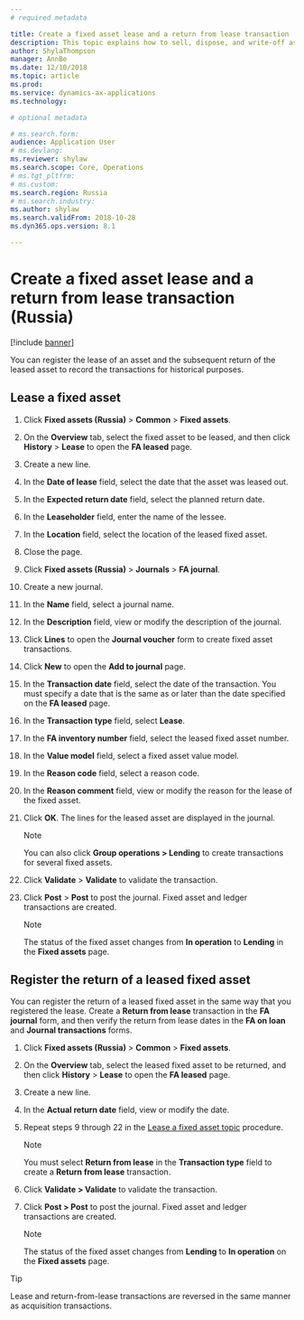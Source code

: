 ```yaml
---
# required metadata

title: Create a fixed asset lease and a return from lease transaction (Russia)
description: This topic explains how to sell, dispose, and write-off assets in Microsoft Dynamics 365 for Finance and Operations in Russia.
author: ShylaThompson
manager: AnnBe
ms.date: 12/10/2018
ms.topic: article
ms.prod: 
ms.service: dynamics-ax-applications
ms.technology: 

# optional metadata

# ms.search.form: 
audience: Application User
# ms.devlang: 
ms.reviewer: shylaw
ms.search.scope: Core, Operations
# ms.tgt_pltfrm: 
# ms.custom: 
ms.search.region: Russia
# ms.search.industry: 
ms.author: shylaw
ms.search.validFrom: 2018-10-28
ms.dyn365.ops.version: 8.1

---
```


# Create a fixed asset lease and a return from lease transaction (Russia)
[!include [banner](../includes/banner.md)]


You can register the lease of an asset and the subsequent return of the leased asset to record the transactions for historical purposes.

## Lease a fixed asset

1.  Click **Fixed assets (Russia)** \> **Common** \> **Fixed assets**.

2.  On the **Overview** tab, select the fixed asset to be leased, and then click **History** \> **Lease** to open the **FA leased** page.

3.  Create a new line.

4.  In the **Date of lease** field, select the date that the asset was leased out.

5.  In the **Expected return date** field, select the planned return date.

6.  In the **Leaseholder** field, enter the name of the lessee.

7.  In the **Location** field, select the location of the leased fixed asset.

8.  Close the page.

9.  Click **Fixed assets (Russia)** \> **Journals** \> **FA journal**.

10. Create a new journal.

11. In the **Name** field, select a journal name.

12. In the **Description** field, view or modify the description of the journal.

13. Click **Lines** to open the **Journal voucher** form to create fixed asset transactions.

14. Click **New** to open the **Add to journal** page.

15. In the **Transaction date** field, select the date of the transaction. You must specify a date that is the same as or later than the date specified on the **FA leased** page.

16. In the **Transaction type** field, select **Lease**.

17. In the **FA inventory number** field, select the leased fixed asset number.

18. In the **Value model** field, select a fixed asset value model.

19. In the **Reason code** field, select a reason code.

20. In the **Reason comment** field, view or modify the reason for the lease of the fixed asset.

21. Click **OK**. The lines for the leased asset are displayed in the journal.
    
    > [!NOTE]
    > You can also click **Group operations > Lending** to create transactions for several fixed assets.

22. Click **Validate** \> **Validate** to validate the transaction.

23. Click **Post** \> **Post** to post the journal. Fixed asset and ledger transactions are created.
    
    > [!NOTE]
    > The status of the fixed asset changes from **In operation** to **Lending** in the **Fixed assets** page.

## Register the return of a leased fixed asset

You can register the return of a leased fixed asset in the same way that you registered the lease. Create a **Return from lease** transaction in the **FA journal** form, and then verify the return from lease dates in the **FA on loan** and **Journal transactions** forms.

1.  Click **Fixed assets (Russia)** \> **Common** \> **Fixed assets**.

2.  On the **Overview** tab, select the leased fixed asset to be returned, and then click **History** \> **Lease** to open the **FA leased** page.

3.  Create a new line.

4.  In the **Actual return date** field, view or modify the date.

5.  Repeat steps 9 through 22 in the [Lease a fixed asset topic](#lease-a-fixed-asset) procedure.
    
    > [!NOTE]
    > You must select **Return from lease** in the **Transaction type** field to create a **Return from lease** transaction.


6.  Click **Validate > Validate** to validate the transaction.

7.  Click **Post > Post** to post the journal. Fixed asset and ledger transactions are created.
    
    > [!NOTE]
    > The status of the fixed asset changes from **Lending** to **In operation** on the **Fixed assets** page.


> [!TIP]
> Lease and return-from-lease transactions are reversed in the same manner as acquisition transactions.
